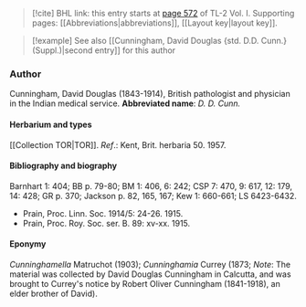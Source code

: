 > [!cite] BHL link: this entry starts at [page 572](https://www.biodiversitylibrary.org/page/33120703) of TL-2 Vol. I.
> Supporting pages: [[Abbreviations|abbreviations]], [[Layout key|layout key]].

> [!example] See also [[Cunningham, David Douglas {std. D.D. Cunn.} (Suppl.)|second entry]] for this author

### Author

Cunningham, David Douglas (1843-1914), British pathologist and physician in the Indian medical service. 
**Abbreviated name**: *D. D. Cunn.*

#### Herbarium and types

[[Collection TOR|TOR]].
*Ref*.: Kent, Brit. herbaria 50. 1957.

#### Bibliography and biography

Barnhart 1: 404; BB p. 79-80; BM 1: 406, 6: 242; CSP 7: 470, 9: 617, 12: 179, 14: 428; GR p. 370; Jackson p. 82, 165, 167; Kew 1: 660-661; LS 6423-6432.
- Prain, Proc. Linn. Soc. 1914/5: 24-26. 1915.
- Prain, Proc. Roy. Soc. ser. B. 89: xv-xx. 1915.

#### Eponymy

*Cunninghamella* Matruchot (1903); *Cunninghamia* Currey (1873; *Note*: The material was collected by David Douglas Cunningham in Calcutta, and was brought to Currey's notice by Robert Oliver Cunningham (1841-1918), an elder brother of David).

